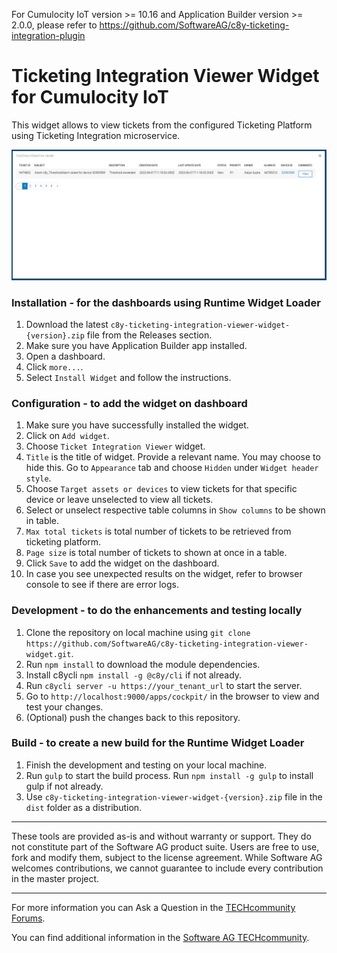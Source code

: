 For Cumulocity IoT version >= 10.16 and Application Builder version >= 2.0.0, please refer to https://github.com/SoftwareAG/c8y-ticketing-integration-plugin

# Ticketing Integration Viewer Widget for Cumulocity IoT

This widget allows to view tickets from the configured Ticketing Platform using Ticketing Integration microservice.

![Preview](src/c8y-ticketing-integration-viewer-widget/assets/img-preview.png)

### Installation - for the dashboards using Runtime Widget Loader
1. Download the latest `c8y-ticketing-integration-viewer-widget-{version}.zip` file from the Releases section.
2. Make sure you have Application Builder app installed.
3. Open a dashboard.
4. Click `more...`.
5. Select `Install Widget` and follow the instructions.

### Configuration - to add the widget on dashboard
1. Make sure you have successfully installed the widget.
2. Click on `Add widget`.
3. Choose `Ticket Integration Viewer` widget.
4. `Title` is the title of widget. Provide a relevant name. You may choose to hide this. Go to `Appearance` tab and choose `Hidden` under `Widget header style`.
5. Choose `Target assets or devices` to view tickets for that specific device or leave unselected to view all tickets.
6. Select or unselect respective table columns in `Show columns` to be shown in table.
7. `Max total tickets` is total number of tickets to be retrieved from ticketing platform.
8. `Page size` is total number of tickets to shown at once in a table.
9. Click `Save` to add the widget on the dashboard.
10. In case you see unexpected results on the widget, refer to browser console to see if there are error logs.

### Development - to do the enhancements and testing locally
1. Clone the repository on local machine using `git clone https://github.com/SoftwareAG/c8y-ticketing-integration-viewer-widget.git`.
2. Run `npm install` to download the module dependencies.
3. Install c8ycli `npm install -g @c8y/cli` if not already.
4. Run `c8ycli server -u https://your_tenant_url` to start the server.
5. Go to `http://localhost:9000/apps/cockpit/` in the browser to view and test your changes.
6. (Optional) push the changes back to this repository.

### Build - to create a new build for the Runtime Widget Loader
1. Finish the development and testing on your local machine.
2. Run `gulp` to start the build process. Run `npm install -g gulp` to install gulp if not already.
3. Use `c8y-ticketing-integration-viewer-widget-{version}.zip` file in the `dist` folder as a distribution.

------------------------------

These tools are provided as-is and without warranty or support. They do not constitute part of the Software AG product suite. Users are free to use, fork and modify them, subject to the license agreement. While Software AG welcomes contributions, we cannot guarantee to include every contribution in the master project.

------------------------------

For more information you can Ask a Question in the [TECHcommunity Forums](https://tech.forums.softwareag.com/tags/c/forum/1/Cumulocity-IoT).
  
  
You can find additional information in the [Software AG TECHcommunity](https://tech.forums.softwareag.com/tag/Cumulocity-IoT).
